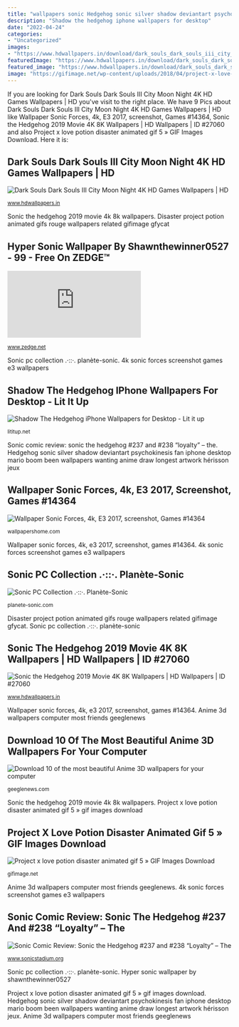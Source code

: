 ```yaml
---
title: "wallpapers sonic Hedgehog sonic silver shadow deviantart psychokinesis fan iphone desktop mario boom been wallpapers wanting anime draw longest artwork hérisson jeux"
description: "Shadow the hedgehog iphone wallpapers for desktop"
date: "2022-04-24"
categories:
- "Uncategorized"
images:
- "https://www.hdwallpapers.in/download/dark_souls_dark_souls_iii_city_moon_night_4k_hd_games-1920x1080.jpg"
featuredImage: "https://www.hdwallpapers.in/download/dark_souls_dark_souls_iii_city_moon_night_4k_hd_games-1920x1080.jpg"
featured_image: "https://www.hdwallpapers.in/download/dark_souls_dark_souls_iii_city_moon_night_4k_hd_games-1920x1080.jpg"
image: "https://gifimage.net/wp-content/uploads/2018/04/project-x-love-potion-disaster-animated-gif-6-300x200.gif"
---
```


If you are looking for Dark Souls Dark Souls III City Moon Night 4K HD Games Wallpapers | HD you've visit to the right place. We have 9 Pics about Dark Souls Dark Souls III City Moon Night 4K HD Games Wallpapers | HD like Wallpaper Sonic Forces, 4k, E3 2017, screenshot, Games #14364, Sonic the Hedgehog 2019 Movie 4K 8K Wallpapers | HD Wallpapers | ID #27060 and also Project x love potion disaster animated gif 5 » GIF Images Download. Here it is:

## Dark Souls Dark Souls III City Moon Night 4K HD Games Wallpapers | HD

![Dark Souls Dark Souls III City Moon Night 4K HD Games Wallpapers | HD](https://www.hdwallpapers.in/download/dark_souls_dark_souls_iii_city_moon_night_4k_hd_games-1920x1080.jpg "Download 10 of the most beautiful anime 3d wallpapers for your computer")

<small>www.hdwallpapers.in</small>

Sonic the hedgehog 2019 movie 4k 8k wallpapers. Disaster project potion animated gifs rouge wallpapers related gifimage gfycat

## Hyper Sonic Wallpaper By Shawnthewinner0527 - 99 - Free On ZEDGE™

![Hyper Sonic wallpaper by shawnthewinner0527 - 99 - Free on ZEDGE™](https://fsa.zobj.net/crop.php?r=uemJSZ40JBMF53kLPh90RVOEPCcznpr8szx0kKfcCs9grgKltp7yZuv6jz14bP84uo15IQJ_WKcC2ga6Odm24shyObm0aciKAFcs9ZOEbgQL_v9WGpS-sMwYMAiu-6lDJOk2Q2FS-8bcgxtw "Disaster project potion animated gifs rouge wallpapers related gifimage gfycat")

<small>www.zedge.net</small>

Sonic pc collection .·::·. planète-sonic. 4k sonic forces screenshot games e3 wallpapers

## Shadow The Hedgehog IPhone Wallpapers For Desktop - Lit It Up

![Shadow The Hedgehog iPhone Wallpapers for Desktop - Lit it up](https://lititup.net/wp-content/uploads/picture-7119.jpg "Sonic the hedgehog 2019 movie 4k 8k wallpapers")

<small>lititup.net</small>

Sonic comic review: sonic the hedgehog #237 and #238 “loyalty” – the. Hedgehog sonic silver shadow deviantart psychokinesis fan iphone desktop mario boom been wallpapers wanting anime draw longest artwork hérisson jeux

## Wallpaper Sonic Forces, 4k, E3 2017, Screenshot, Games #14364

![Wallpaper Sonic Forces, 4k, E3 2017, screenshot, Games #14364](https://wallpapershome.com/images/wallpapers/sonic-forces-3840x2160-4k-e3-2017-screenshot-14364.jpg "Hyper sonic wallpaper by shawnthewinner0527")

<small>wallpapershome.com</small>

Wallpaper sonic forces, 4k, e3 2017, screenshot, games #14364. 4k sonic forces screenshot games e3 wallpapers

## Sonic PC Collection .·::·. Planète-Sonic

![Sonic PC Collection .·::·. Planète-Sonic](https://planete-sonic.com/IMG/jpg/spccollex.jpg "Shadow the hedgehog iphone wallpapers for desktop")

<small>planete-sonic.com</small>

Disaster project potion animated gifs rouge wallpapers related gifimage gfycat. Sonic pc collection .·::·. planète-sonic

## Sonic The Hedgehog 2019 Movie 4K 8K Wallpapers | HD Wallpapers | ID #27060

![Sonic the Hedgehog 2019 Movie 4K 8K Wallpapers | HD Wallpapers | ID #27060](https://www.hdwallpapers.in/download/sonic_the_hedgehog_2019_movie_4k_8k-1600x900.jpg "Herms yardley eggman gamespot")

<small>www.hdwallpapers.in</small>

Wallpaper sonic forces, 4k, e3 2017, screenshot, games #14364. Anime 3d wallpapers computer most friends geeglenews

## Download 10 Of The Most Beautiful Anime 3D Wallpapers For Your Computer

![Download 10 of the most beautiful Anime 3D wallpapers for your computer](https://geeglenews.com/ct-geeglenews/uploads/2017/04/wallpaper-327233.jpg "Sonic pc collection .·::·. planète-sonic")

<small>geeglenews.com</small>

Sonic the hedgehog 2019 movie 4k 8k wallpapers. Project x love potion disaster animated gif 5 » gif images download

## Project X Love Potion Disaster Animated Gif 5 » GIF Images Download

![Project x love potion disaster animated gif 5 » GIF Images Download](https://gifimage.net/wp-content/uploads/2018/04/project-x-love-potion-disaster-animated-gif-6-300x200.gif "Hyper sonic wallpaper by shawnthewinner0527")

<small>gifimage.net</small>

Anime 3d wallpapers computer most friends geeglenews. 4k sonic forces screenshot games e3 wallpapers

## Sonic Comic Review: Sonic The Hedgehog #237 And #238 “Loyalty” – The

![Sonic Comic Review: Sonic the Hedgehog #237 and #238 “Loyalty” – The](https://www.sonicstadium.org/wp-content/uploads/2012/07/Cover.Sonic238.jpg "Shadow the hedgehog iphone wallpapers for desktop")

<small>www.sonicstadium.org</small>

Sonic pc collection .·::·. planète-sonic. Hyper sonic wallpaper by shawnthewinner0527

Project x love potion disaster animated gif 5 » gif images download. Hedgehog sonic silver shadow deviantart psychokinesis fan iphone desktop mario boom been wallpapers wanting anime draw longest artwork hérisson jeux. Anime 3d wallpapers computer most friends geeglenews
